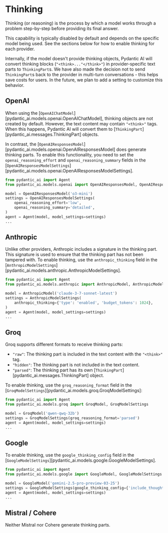 # Thinking

Thinking (or reasoning) is the process by which a model works through a problem step-by-step before
providing its final answer.

This capability is typically disabled by default and depends on the specific model being used.
See the sections below for how to enable thinking for each provider.

Internally, if the model doesn't provide thinking objects, Pydantic AI will convert thinking blocks
(`"<think>..."</think>"`) in provider-specific text parts to `ThinkingPart`s. We have also made
the decision not to send `ThinkingPart`s back to the provider in multi-turn conversations -
this helps save costs for users. In the future, we plan to add a setting to customize this behavior.

## OpenAI

When using the [`OpenAIChatModel`][pydantic_ai.models.openai.OpenAIChatModel], thinking objects are not created
by default. However, the text content may contain `"<think>"` tags. When this happens, Pydantic AI will
convert them to [`ThinkingPart`][pydantic_ai.messages.ThinkingPart] objects.

In contrast, the [`OpenAIResponsesModel`][pydantic_ai.models.openai.OpenAIResponsesModel] does
generate thinking parts. To enable this functionality, you need to set the `openai_reasoning_effort` and
`openai_reasoning_summary` fields in the
[`OpenAIResponsesModelSettings`][pydantic_ai.models.openai.OpenAIResponsesModelSettings].

```python {title="openai_thinking_part.py"}
from pydantic_ai import Agent
from pydantic_ai.models.openai import OpenAIResponsesModel, OpenAIResponsesModelSettings

model = OpenAIResponsesModel('o3-mini')
settings = OpenAIResponsesModelSettings(
    openai_reasoning_effort='low',
    openai_reasoning_summary='detailed',
)
agent = Agent(model, model_settings=settings)
...
```

## Anthropic

Unlike other providers, Anthropic includes a signature in the thinking part. This signature is used to
ensure that the thinking part has not been tampered with. To enable thinking, use the `anthropic_thinking`
field in the [`AnthropicModelSettings`][pydantic_ai.models.anthropic.AnthropicModelSettings].

```python {title="anthropic_thinking_part.py"}
from pydantic_ai import Agent
from pydantic_ai.models.anthropic import AnthropicModel, AnthropicModelSettings

model = AnthropicModel('claude-3-7-sonnet-latest')
settings = AnthropicModelSettings(
    anthropic_thinking={'type': 'enabled', 'budget_tokens': 1024},
)
agent = Agent(model, model_settings=settings)
...
```

## Groq

Groq supports different formats to receive thinking parts:

- `"raw"`: The thinking part is included in the text content with the `"<think>"` tag.
- `"hidden"`: The thinking part is not included in the text content.
- `"parsed"`: The thinking part has its own [`ThinkingPart`][pydantic_ai.messages.ThinkingPart] object.

To enable thinking, use the `groq_reasoning_format` field in the
[`GroqModelSettings`][pydantic_ai.models.groq.GroqModelSettings]:

```python {title="groq_thinking_part.py"}
from pydantic_ai import Agent
from pydantic_ai.models.groq import GroqModel, GroqModelSettings

model = GroqModel('qwen-qwq-32b')
settings = GroqModelSettings(groq_reasoning_format='parsed')
agent = Agent(model, model_settings=settings)
...
```

<!-- TODO: gpt-oss sends reasoning by default: https://console.groq.com/docs/reasoning#gptoss-models -->

## Google

To enable thinking, use the `google_thinking_config` field in the
[`GoogleModelSettings`][pydantic_ai.models.google.GoogleModelSettings].

```python {title="google_thinking_part.py"}
from pydantic_ai import Agent
from pydantic_ai.models.google import GoogleModel, GoogleModelSettings

model = GoogleModel('gemini-2.5-pro-preview-03-25')
settings = GoogleModelSettings(google_thinking_config={'include_thoughts': True})
agent = Agent(model, model_settings=settings)
...
```

## Mistral / Cohere

Neither Mistral nor Cohere generate thinking parts.

<!-- TODO: Document Bedrock etc -->
<!-- TODO: Document ModelProfile.thinking_tags -->
